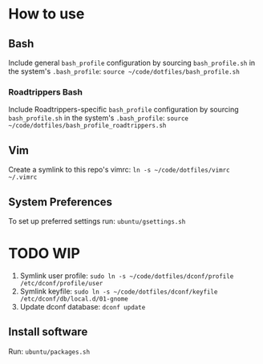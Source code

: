 # How to use

## Bash
Include general `bash_profile` configuration by sourcing `bash_profile.sh` in the system's `.bash_profile`: `source ~/code/dotfiles/bash_profile.sh`

### Roadtrippers Bash
Include Roadtrippers-specific `bash_profile` configuration by sourcing `bash_profile.sh` in the system's `.bash_profile`: `source ~/code/dotfiles/bash_profile_roadtrippers.sh`

## Vim
Create a symlink to this repo's vimrc: `ln -s ~/code/dotfiles/vimrc ~/.vimrc`

## System Preferences
To set up preferred settings run: `ubuntu/gsettings.sh`

# TODO WIP
1. Symlink user profile: `sudo ln -s ~/code/dotfiles/dconf/profile /etc/dconf/profile/user`
2. Symlink keyfile: `sudo ln -s ~/code/dotfiles/dconf/keyfile /etc/dconf/db/local.d/01-gnome`
3. Update dconf database: `dconf update`

## Install software
Run: `ubuntu/packages.sh`
